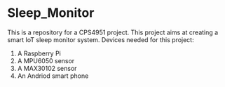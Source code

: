 # Sleep_Monitor
This is a repository for a CPS4951 project. 
This project aims at creating a smart IoT sleep monitor system.
Devices needed for this project:
1. A Raspberry Pi
2. A MPU6050 sensor
3. A MAX30102 sensor
4. An Andriod smart phone
